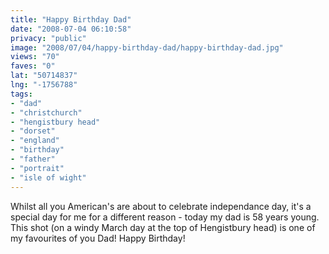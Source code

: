 ```yaml
---
title: "Happy Birthday Dad"
date: "2008-07-04 06:10:58"
privacy: "public"
image: "2008/07/04/happy-birthday-dad/happy-birthday-dad.jpg"
views: "70"
faves: "0"
lat: "50714837"
lng: "-1756788"
tags:
- "dad"
- "christchurch"
- "hengistbury head"
- "dorset"
- "england"
- "birthday"
- "father"
- "portrait"
- "isle of wight"
---
```

Whilst all you American's are about to celebrate independance day, it's a special day for me for a different reason - today my dad is 58 years young. This shot (on a windy March day at the top of Hengistbury head) is one of my favourites of you Dad! Happy Birthday!<a href="/photos/2008/07/04/happy-birthday-dad"></a>
